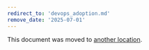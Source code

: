 ```yaml
---
redirect_to: 'devops_adoption.md'
remove_date: '2025-07-01'
---
```


<!-- markdownlint-disable -->

This document was moved to [another location](devops_adoption.md).

<!-- This redirect file can be deleted after <2025-07-01>. -->
<!-- Redirects that point to other docs in the same project expire in three months. -->
<!-- Redirects that point to docs in a different project or site (for example, link is not relative and starts with `https:`) expire in one year. -->
<!-- Before deletion, see: https://docs.gitlab.com/development/documentation/redirects -->
